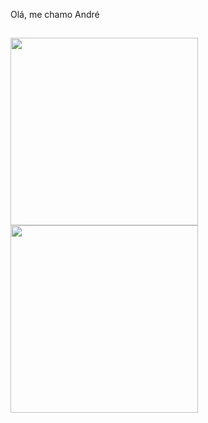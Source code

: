 Olá, me chamo André

##

<div>
  <a>
    <img height=300 align="center" src="https://github-readme-stats.vercel.app/api?username=AndreMarchiori&theme=algolia" />
  </a>
  <a>
    <img height=300 align="center" src="https://github-readme-stats.vercel.app/api/top-langs/?username=AndreMarchiori&layout=donut-vertical&theme=algolia" />
  </a>
</div>

<!--
**AndreMarchiori/AndreMarchiori** is a ✨ _special_ ✨ repository because its `README.md` (this file) appears on your GitHub profile.

Here are some ideas to get you started:

- 🔭 I’m currently working on ...
- 🌱 I’m currently learning ...
- 👯 I’m looking to collaborate on ...
- 🤔 I’m looking for help with ...
- 💬 Ask me about ...
- 📫 How to reach me: ...
- 😄 Pronouns: ...
- ⚡ Fun fact: ...
-->
